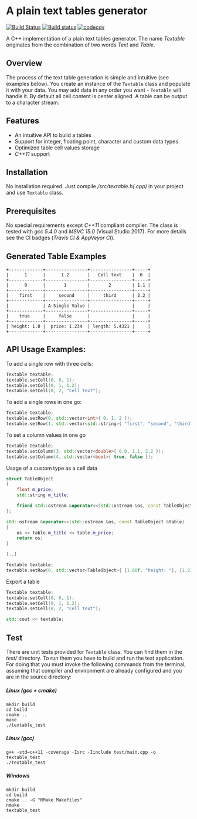 # A plain text tables generator

[![Build Status](https://travis-ci.org/vahancho/textable.svg?branch=master)](https://travis-ci.org/vahancho/textable)
[![Build status](https://ci.appveyor.com/api/projects/status/dey9nhcsubmtaq0g?svg=true)](https://ci.appveyor.com/project/vahancho/textable)
[![codecov](https://codecov.io/gh/vahancho/textable/branch/master/graph/badge.svg)](https://codecov.io/gh/vahancho/textable)

A C++ implementation of a plain text tables generator. The name *Textable* originates from the combination of two words *Text* and *Table*.

## Overview

The process of the text table generation is simple and intuitive (see examples below). You create an instance of the `Textable` class and populate it with your data. You may add data in any order you want - `Textable` will handle it. By default all cell content is center aligned. A table can be output to a character stream.

## Features

- An intuitive API to build a tables
- Support for integer, floating point, character and custom data types
- Optimized table cell values storage
- *C++11* support

## Installation

No installation required. Just compile */src/textable.h(.cpp)* in your project and use `Textable` class.

## Prerequisites

No special requirements except *C++11* compliant compiler. The class is tested with *gcc 5.4.0* and *MSVC 15.0* (Visual Studio 2017).
For more details see the CI badges (*Travis CI & AppVeyor CI*).

## Generated Table Examples

```
+-------------+----------------+----------------+-----+
|      1      |      1.2       |   Cell text    |  0  |
+-------------+----------------+----------------+-----+
|      0      |       1        |       2        | 1.1 |
+-------------+----------------+----------------+-----+
|    first    |     second     |     third      | 2.2 |
+-------------+----------------+----------------+-----+
|             | A Single Value |                |     |
+-------------+----------------+----------------+-----+
|    true     |     false      |                |     |
+-------------+----------------+----------------+-----+
| height: 1.8 |  price: 1.234  | length: 5.4321 |     |
+-------------+----------------+----------------+-----+
```

## API Usage Examples:

To add a single row with three cells:
```cpp
Textable textable;
textable.setCell(0, 0, 1);
textable.setCell(0, 1, 1.2);
textable.setCell(0, 2, "Cell text");
```

To add a single rows in one go:
```cpp
Textable textable;
textable.setRow(0, std::vector<int>{ 0, 1, 2 });
textable.setRow(1, std::vector<std::string>{ "first", "second", "third" });
```

To set a column values in one go
```cpp
Textable textable;
textable.setColumn(3, std::vector<double>{ 0.0, 1.1, 2.2 });
textable.setColumn(4, std::vector<bool>{ true, false });
```

Usage of a custom type as a cell data
```cpp
struct TableObject
{
    float m_price;
    std::string m_title;

    friend std::ostream &operator<<(std::ostream &os, const TableObject &table);
};

std::ostream &operator<<(std::ostream &os, const TableObject &table)
{
    os << table.m_title << table.m_price;
    return os;
}

[..]

Textable textable;
textable.setRow(0, std::vector<TableObject>{ {1.80f, "height: "}, {1.234f, "price: "}, {5.4321f, "length: "} });
```

Export a table
```cpp
Textable textable;
textable.setCell(0, 0, 1);
textable.setCell(0, 1, 1.2);
textable.setCell(0, 2, "Cell text");

std::cout << textable;
```

## Test

There are unit tests provided for `Textable` class. You can find them in the *test/* directory.
To run them you have to build and run the test application. For doing that you must invoke the following
commands from the terminal, assuming that compiler and environment are already configured and you are in the source directory:

##### Linux (gcc + cmake)

```
mkdir build
cd build
cmake ..
make
./textable_test
```

##### Linux (gcc)

```
g++ -std=c++11 -coverage -Isrc -Iinclude test/main.cpp -o textable_test
./textable_test
```

##### Windows

```
mkdir build
cd build
cmake .. -G "NMake Makefiles"
nmake
textable_test
```
